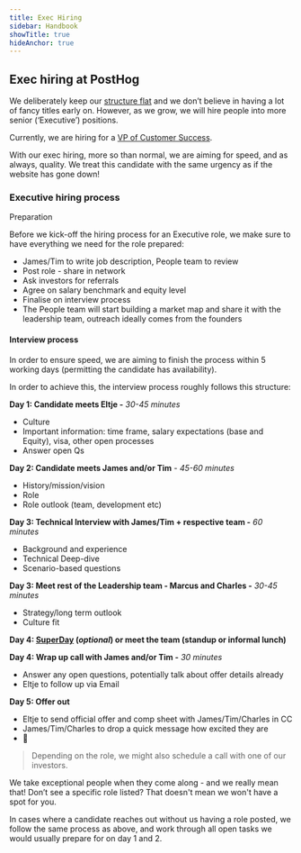 ```yaml
---
title: Exec Hiring
sidebar: Handbook
showTitle: true
hideAnchor: true
---
```


## Exec hiring at PostHog

We deliberately keep our [structure flat](https://posthog.com/handbook/company/culture#structured-for-speed-and-autonomy) and we don’t believe in having a lot of fancy titles early on. However, as we grow, we will hire people into more senior (‘Executive’) positions. 

Currently, we are hiring for a [VP of Customer Success](https://apply.workable.com/posthog/j/2145899877/).

With our exec hiring, more so than normal, we are aiming for speed, and as always, quality. We treat this candidate with the same urgency as if the website has gone down! 


### Executive hiring process

Preparation

Before we kick-off the hiring process for an Executive role, we make sure to have everything we need for the role prepared: 



*   James/Tim to write job description, People team to review
*   Post role - share in network
*   Ask investors for referrals
*   Agree on salary benchmark and equity level
*   Finalise on interview process
*   The People team will start building a market map and share it with the leadership team, outreach ideally comes from the founders


#### Interview process

In order to ensure speed, we are aiming to finish the process within 5 working days (permitting the candidate has availability). 

In order to achieve this, the interview process roughly follows this structure: 

**Day 1: Candidate meets Eltje -** _30-45 minutes_



*   Culture
*   Important information: time frame, salary expectations (base and Equity), visa, other open processes
*   Answer open Qs

**Day 2: Candidate meets James and/or Tim** - _45-60 minutes_



*   History/mission/vision
*   Role
*   Role outlook (team, development etc)

**Day 3: Technical Interview with James/Tim + respective team -** _60 minutes_



*   Background and experience
*   Technical Deep-dive
*   Scenario-based questions

**Day 3: Meet rest of the Leadership team - Marcus and Charles -** _30-45 minutes_



*   Strategy/long term outlook
*   Culture fit

**Day 4: [SuperDay](https://posthog.com/handbook/people/hiring-process#posthog-superday) (_optional_) or meet the team (standup or informal lunch)**

**Day 4: Wrap up call with James and/or Tim -** _30 minutes_



*   Answer any open questions, potentially talk about offer details already
*   Eltje to follow up via Email

**Day 5: Offer out**



*   Eltje to send official offer and comp sheet with James/Tim/Charles in CC
*   James/Tim/Charles to drop a quick message how excited they are
*   🤞

> Depending on the role, we might also schedule a call with one of our investors.

We take exceptional people when they come along - and we really mean that! Don’t see a specific role listed? That doesn't mean we won't have a spot for you. 

In cases where a candidate reaches out without us having a role posted, we follow the same process as above, and work through all open tasks we would usually prepare for on day 1 and 2. 
